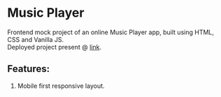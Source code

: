 # Music Player
Frontend mock project of an online Music Player app, built using HTML, CSS and Vanilla JS.\
Deployed project present @ [link](https://raaga-music.netlify.app/ "Deployed Project link" ).

## Features:
1. Mobile first responsive layout.
